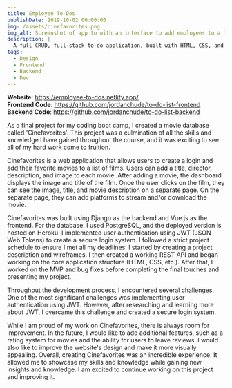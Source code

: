 ```yaml
---
title: Employee To-Dos
publishDate: 2019-10-02 00:00:00
img: /assets/cinefavorites.png
img_alt: Screenshot of app to with an interface to add employees to a list with their name, title, and photo.
description: |
  A full CRUD, full-stack to-do application, built with HTML, CSS, and Javascript that utilizes a MongoDB API to store and update to-dos.
tags:
  - Design
  - Frontend
  - Backend
  - Dev
---
```


**Website**: https://employee-to-dos.netlify.app/ <br>
**Frontend Code**: https://github.com/jordanchude/to-do-list-frontend <br>
**Backend Code**: https://github.com/jordanchude/to-do-list-backend

As a final project for my coding boot camp, I created a movie database called 'Cinefavorites'. This project was a culmination of all the skills and knowledge I have gained throughout the course, and it was exciting to see all of my hard work come to fruition.

Cinefavorites is a web application that allows users to create a login and add their favorite movies to a list of films. Users can add a title, director, description, and image to each movie. After adding a movie, the dashboard displays the image and title of the film. Once the user clicks on the film, they can see the image, title, and movie description on a separate page. On the separate page, they can add platforms to stream and/or download the movie.

Cinefavorites was built using Django as the backend and Vue.js as the frontend. For the database, I used PostgreSQL, and the deployed version is hosted on Heroku. I implemented user authentication using JWT (JSON Web Tokens) to create a secure login system. I followed a strict project schedule to ensure I met all my deadlines. I started by creating a project description and wireframes. I then created a working REST API and began working on the core application structure (HTML, CSS, etc.). After that, I worked on the MVP and bug fixes before completing the final touches and presenting my project.

Throughout the development process, I encountered several challenges. One of the most significant challenges was implementing user authentication using JWT. However, after researching and learning more about JWT, I overcame this challenge and created a secure login system.

While I am proud of my work on Cinefavorites, there is always room for improvement. In the future, I would like to add additional features, such as a rating system for movies and the ability for users to leave reviews. I would also like to improve the website's design and make it more visually appealing. Overall, creating Cinefavorites was an incredible experience. It allowed me to showcase my skills and knowledge while gaining new insights and knowledge. I am excited to continue working on this project and improving it.
